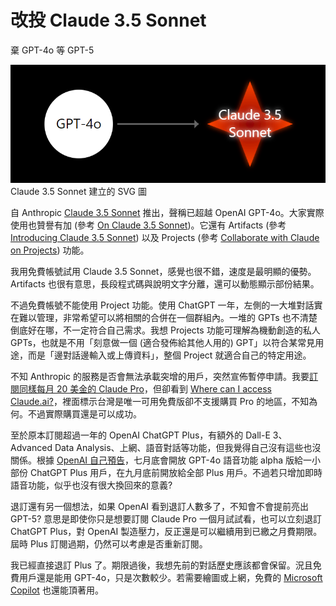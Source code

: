 改投 Claude 3.5 Sonnet
======================
棄 GPT-4o 等 GPT-5

![](images/20240627230957.png)
Claude 3.5 Sonnet 建立的 SVG 圖

自 Anthropic [Claude 3.5 Sonnet](https://www.anthropic.com/news/claude-3-5-sonnet) 推出，聲稱已超越 OpenAI GPT-4o。大家實際使用也贊譽有加 (參考 [On Claude 3.5 Sonnet](https://thezvi.substack.com/p/on-claude-35-sonnet))。它還有 Artifacts (參考 [Introducing Claude 3.5 Sonnet](https://www.anthropic.com/news/claude-3-5-sonnet)) 以及 Projects (參考 [Collaborate with Claude on Projects](https://www.anthropic.com/news/projects)) 功能。

我用免費帳號試用 Claude 3.5 Sonnet，感覺也很不錯，速度是最明顯的優勢。Artifacts 也很有意思，長段程式碼與說明文字分離，還可以動態顯示部份結果。

不過免費帳號不能使用 Project 功能。使用 ChatGPT 一年，左側的一大堆對話實在難以管理，非常希望可以將相關的合併在一個群組內。一堆的 GPTs 也不清楚倒底好在哪，不一定符合自己需求。我想 Projects 功能可理解為機動創造的私人 GPTs，也就是不用「刻意做一個 (適合發佈給其他人用的) GPT」以符合某常見用途，而是「邊對話邊輸入或上傳資料」，整個 Project 就適合自己的特定用途。

不知 Anthropic 的服務是否會無法承載突增的用戶，突然宣佈暫停申請。我要[訂閱同樣每月 20 美金的 Claude Pro](https://www.anthropic.com/pricing)，但卻看到 [Where can I access Claude.ai?](https://support.anthropic.com/en/articles/8461763-where-can-i-access-claude-ai)，裡面標示台灣是唯一可用免費版卻不支援購買 Pro 的地區，不知為何。不過實際購買還是可以成功。

至於原本訂閱超過一年的 OpenAI ChatGPT Plus，有額外的 Dall-E 3、Advanced Data Analysis、上網、語音對話等功能，但我覺得自己沒有這些也沒關係。根據 [OpenAI 自己預告](https://x.com/openai/status/1805716393524183136)，七月底會開放 GPT-4o 語音功能 alpha 版給一小部份 ChatGPT Plus 用戶，在九月底前開放給全部 Plus 用戶。不過若只增加即時語音功能，似乎也沒有很大換回來的意義?

退訂還有另一個想法，如果 OpenAI 看到退訂人數多了，不知會不會提前亮出 GPT-5? 意思是即使你只是想要訂閱 Claude Pro 一個月試試看，也可以立刻退訂 ChatGPT Plus，對 OpenAI 製造壓力，反正還是可以繼續用到已繳之月費期限。屆時 Plus 訂閱過期，仍然可以考慮是否重新訂閱。

我已經直接退訂 Plus 了。期限過後，我想先前的對話歷史應該都會保留。況且免費用戶還是能用 GPT-4o，只是次數較少。若需要繪圖或上網，免費的 [Microsoft Copilot](https://copilot.microsoft.com/) 也還能頂著用。